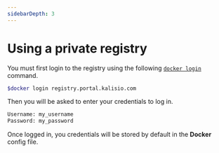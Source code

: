 ```yaml
---
sidebarDepth: 3
---
```


# Using a private registry

You must first login to the registry using the following [`docker login`](https://docs.docker.com/engine/reference/commandline/login/) command.

```bash
$docker login registry.portal.kalisio.com
```

Then you will be asked to enter your credentials to log in.

```bash
Username: my_username
Password: my_password
```

Once logged in, you credentials will be stored by default in the **Docker** config file. 


